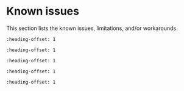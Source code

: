 # Known issues

This section lists the known issues, limitations, and/or workarounds.

```{include} ../../../../release/known_issues/new_project_wizard_compile_failure.md
:heading-offset: 1
```

```{include} ../../../../release/known_issues/cmsis_pack_new_project_compile_failure.md
:heading-offset: 1
```

```{include} ../../../../release/known_issues/cannot_add_sdk_components_into_freertos_projects.md
:heading-offset: 1
```

```{include} ../../../../release/known_issues/iar_cannot_debug_ram_application_with_j-link.md
:heading-offset: 1
```

```{include} ../../../../release/known_issues/wireless_edgefast_bluetooth_pal.md
:heading-offset: 1
```
